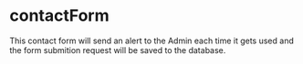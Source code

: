 # contactForm
This contact form will send an alert to the Admin each time it gets used and the form submition request will be saved to the  database.
